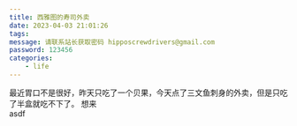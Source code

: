 ```yaml
---
title: 西雅图的寿司外卖
date: 2023-04-03 21:01:26
tags:
message: 请联系站长获取密码 hipposcrewdrivers@gmail.com
password: 123456
categories:
    - life
---
```

最近胃口不是很好，昨天只吃了一个贝果，今天点了三文鱼刺身的外卖，但是只吃了半盒就吃不下了。
想来  
asdf